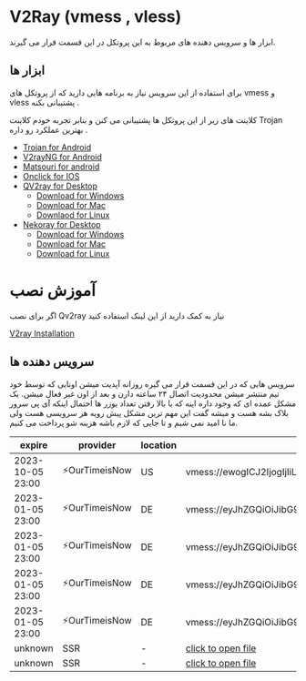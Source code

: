 # V2Ray (vmess , vless)
ابزار ها و سرویس دهنده های مربوط به این پروتکل در این قسمت قرار می گیرند. 

## ابزار ها 
برای استفاده از این سرویس نیاز به برنامه هایی دارید که از پروتکل های vmess و vless پشتیبانی بکنه . 

کلاینت های زیر از این پروتکل ها پشتیبانی  می کنن و بنابر تجربه خودم کلاینت Trojan بهترین عملکرد رو داره . 

- [Trojan for Android](/trojan/app)
- [V2rayNG for Android](/v2ray/app)
- [Matsouri for android](v2ray/app)
- [Onclick for IOS](https://apps.apple.com/us/app/oneclick-safe-easy-fast/id1545555197)
- [QV2ray for Desktop](/v2ray/app)
  - [Download for Windows](https://github.com/Qv2ray/Qv2ray/releases/download/v2.7.0/Qv2ray-v2.7.0-Windows-Installer.exe) 
  - [Download for Mac](https://github.com/Qv2ray/Qv2ray/releases/download/v2.7.0/Qv2ray-v2.7.0-macOS-x64.dmg)
  - [Downlaod for Linux](https://github.com/Qv2ray/Qv2ray/releases/download/v2.7.0/Qv2ray-v2.7.0-linux-x64.AppImage)
- [Nekoray for Desktop](https://github.com/MatsuriDayo/nekoray)
  - [Download for Windows](https://github.com/MatsuriDayo/nekoray/releases/download/2.3/nekoray-2.3-2022-11-09-windows64.zip)
  - [Download for Mac](https://github.com/MatsuriDayo/nekoray/releases/download/2.3/nekoray-2.3-2022-11-09-macos-amd64.dmg)
  - [Download for Linux](https://github.com/MatsuriDayo/nekoray/releases/download/2.3/nekoray-2.3-2022-11-09-linux64.zip)

# آموزش نصب 
اگر برای نصب Qv2ray نیاز به کمک دارید از این لینک استفاده کنید 

[V2ray Installation](/v2ray/guide/)


## سرویس دهنده ها 
سرویس هایی که در این قسمت قرار می گیره روزانه آپدیت میشن  اونایی که  توسط خود تیم منتشر میشن محدودیت اتصال ۲۴ ساعته دارن و بعد از اون غیر فعال میشن. یک مشکل عمده ای که وجود داره اینه که با بالا رفتن تعداد یوزر ها احتمال اینکه آی پی سرور بلاک بشه هست و میشه گفت این مهم ترین مشکل پیش رویه هر سرویسی هست ولی ما نا امید نمی شیم و تا جایی که لازم باشه هزینه شو پرداخت می کنیم. 

| expire | provider | location | url |
| ----- | ----- | ---- | ----- |
| 2023-10-05 23:00 | ⚡OurTimeisNow | US | vmess://ewogICJ2IjogIjIiLAogICJwcyI6ICLimqFBbm9ueW1vdXNlIzAxMC1PdXJUaW1lSXNOb3fimqEiLAogICJhZGQiOiAiMy4xMzMuMTMuMjQ3IiwKICAicG9ydCI6IDgwLAogICJpZCI6ICJhNDlmZWM3MS00YjgxLTQzNDYtYjc4My1hZTE4YWJjY2Q3NTEiLAogICJhaWQiOiAwLAogICJuZXQiOiAidGNwIiwKICAidHlwZSI6ICJodHRwIiwKICAiaG9zdCI6ICIiLAogICJwYXRoIjogIi8iLAogICJ0bHMiOiAibm9uZSIKfQ== | 
| 2023-01-05 23:00 | ⚡OurTimeisNow | DE | vmess://eyJhZGQiOiJibG9nLm91dGxhd2Fub255bW91c2UubWwiLCJhaWQiOjAsImlkIjoiMzdkZjZmZmYtYjlmYi00NzY3LWI3ZTYtYWQ1Zjk1ZDMwNmI4IiwibmV0IjoidGNwIiwicG9ydCI6MjAyMywicHMiOiLimqFBbm9ueW1vdXNlIzEwMC1PdXJUaW1lSXNOb3fimqEiLCJzY3kiOiJhZXMtMTI4LWdjbSIsInRscyI6Im5vbmUiLCJ0eXBlIjoiaHR0cCIsInYiOjJ9 | 
| 2023-01-05 23:00 | ⚡OurTimeisNow | DE | vmess://eyJhZGQiOiJibG9nLm91dGxhd2Fub255bW91c2UubWwiLCJhaWQiOjAsImlkIjoiMWNlZTYwMjUtMTc3ZC00ZTAzLWFjYzQtMjY1MDVlNmI0ZGRmIiwibmV0IjoidGNwIiwicG9ydCI6MjAyMywicHMiOiLimqFBbm9ueW1vdXNlIzEwMC1PdXJUaW1lSXNOb3fimqEiLCJzY3kiOiJhZXMtMTI4LWdjbSIsInRscyI6Im5vbmUiLCJ0eXBlIjoiaHR0cCIsInYiOjJ9 | 
| 2023-01-05 23:00 | ⚡OurTimeisNow | DE | vmess://eyJhZGQiOiJibG9nLm91dGxhd2Fub255bW91c2UubWwiLCJhaWQiOjAsImhvc3QiOiIiLCJpZCI6ImI4YmQ0YmFlLTg3YzQtNDkwOC1iM2UwLWY2OGMxMzVmZTQ3MiIsIm5ldCI6IndzIiwicGF0aCI6Ii8iLCJwb3J0Ijo4MDgwLCJwcyI6IuKaoUFub255bW91c2UjMTAxLU91clRpbWVJc05vd+KaoSIsInNjeSI6ImFlcy0xMjgtZ2NtIiwidGxzIjoibm9uZSIsInR5cGUiOiJub25lIiwidiI6Mn0= |
| 2023-01-05 23:00 | ⚡OurTimeisNow | DE | vmess://eyJhZGQiOiJibG9nLm91dGxhd2Fub255bW91c2UubWwiLCJhaWQiOjAsImhvc3QiOiIiLCJpZCI6IjhhYjFiZWEwLWU2ZDUtNDRhZS1mZmJlLTA0Y2NlZDRhMTU0OSIsIm5ldCI6IndzIiwicGF0aCI6Ii8iLCJwb3J0Ijo4MDgwLCJwcyI6IuKaoUFub255bW91c2UjMTAxLU91clRpbWVJc05vd+KaoSIsInNjeSI6ImFlcy0xMjgtZ2NtIiwidGxzIjoibm9uZSIsInR5cGUiOiJub25lIiwidiI6Mn0= | 
| unknown | SSR | - | [click to open file](/v2ray/config/ssr-1401-10-02txt) |
| unknown | SSR | - | [click to open file](/v2ray/config/ssr-1401-10-09txt) |
